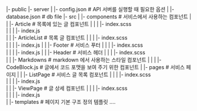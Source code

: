 |- public
|- server
| |- config.json # API 서버를 실행할 때 필요한 옵션
| |- database.json # db file
|- src
| |- components # 서비스에서 사용하는 컴포넌트
| | |- Article # 목록에 있는 글 컴포넌트
| | | |- index.scss  
| | | |- index.js  
| | |- ArticleList # 목록 글 컴포넌트
| | | |- index.scss  
| | | |- index.js
| | |- Footer # 서비스 푸터
| | | |- index.scss  
| | | |- index.js
| | |- Header # 서비스 헤더
| | | |- index.scss  
| | |- Markdowns # markdown 에서 사용하는 스타일 컴포넌트
| | | |- CodeBlock.js # 글에서 코드 포맷을 보여 주기 위한 컴포넌트
| |- pages # 서비스 페이지
| | |- ListPage # 서비스 글 목록 컴포넌트
| | | |- index.scss  
| | | |- index.js  
| | |- ViewPage # 글 상세 컴포넌트
| | | |- index.scss  
| | | |- index.js  
| |- templates # 페이지 기본 구조 정의 템플릿
....
